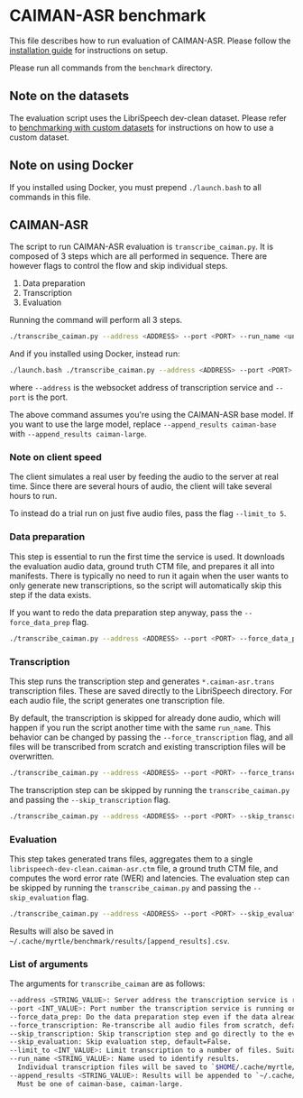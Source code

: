 # CAIMAN-ASR benchmark

This file describes how to run evaluation of CAIMAN-ASR. Please follow the
[installation guide](./benchmark_installation.md) for instructions on setup.

Please run all commands from the `benchmark` directory.

## Note on the datasets

The evaluation script uses the LibriSpeech dev-clean dataset.
Please refer to [benchmarking with custom datasets](benchmarking_custom_datasets.md)
for instructions on how to use a custom dataset.

## Note on using Docker

If you installed using Docker,
you must prepend `./launch.bash` to all commands in this file.

## CAIMAN-ASR

The script to run CAIMAN-ASR evaluation is `transcribe_caiman.py`. It is composed of 3 steps which are all performed in sequence. There are however flags to control the flow and skip individual steps.

1. Data preparation
2. Transcription
3. Evaluation

Running the command will perform all 3 steps.

```bash
./transcribe_caiman.py --address <ADDRESS> --port <PORT> --run_name <unique name> --append_results caiman-base
```

And if you installed using Docker, instead run:

```bash
./launch.bash ./transcribe_caiman.py --address <ADDRESS> --port <PORT> --run_name <unique name> --append_results caiman-base
```

where `--address` is the websocket address of transcription service and `--port` is the port.

The above command assumes you're using the CAIMAN-ASR base model. If you want to use the large model, replace `--append_results caiman-base` with `--append_results caiman-large`.

### Note on client speed

The client simulates a real user by
feeding the audio to the server at real time.
Since there are several hours of audio,
the client will take several hours to run.

To instead do a trial run on just five audio files,
pass the flag `--limit_to 5`.

### Data preparation

This step is essential to run the first time the service is used. It downloads the evaluation audio data, ground truth CTM file, and prepares it all into manifests. There is typically no need to run it again when the user wants to only generate new transcriptions,
so the script will automatically skip this step if the data exists.

If you want to redo the data preparation step anyway, pass the `--force_data_prep` flag.

```bash
./transcribe_caiman.py --address <ADDRESS> --port <PORT> --force_data_prep --run_name <unique name> --append_results caiman-base
```

### Transcription

This step runs the transcription step and generates `*.caiman-asr.trans` transcription files. These are saved directly to the LibriSpeech directory. For each audio file, the script generates one transcription file.

By default, the transcription is skipped for already done audio,
which will happen if you run the script another time with the same `run_name`.
This behavior can be changed by passing the `--force_transcription` flag, and all files will be transcribed from scratch and existing transcription files will be overwritten.

```bash
./transcribe_caiman.py --address <ADDRESS> --port <PORT> --force_transcription --run_name <name of previous run> --append_results caiman-base
```

The transcription step can be skipped by running the `transcribe_caiman.py` and passing the `--skip_transcription` flag.

```bash
./transcribe_caiman.py --address <ADDRESS> --port <PORT> --skip_transcription --run_name <name of previous run> --append_results caiman-base
```

### Evaluation

This step takes generated trans files, aggregates them to a single `librispeech-dev-clean.caiman-asr.ctm` file, a ground truth CTM file, and computes the word error rate (WER) and latencies. The evaluation step can be skipped by running the `transcribe_caiman.py` and passing the `--skip_evaluation` flag.

```bash
./transcribe_caiman.py --address <ADDRESS> --port <PORT> --skip_evaluation --run_name <unique name> --append_results caiman-base
```

Results will also be saved in `~/.cache/myrtle/benchmark/results/[append_results].csv`.

### List of arguments

The arguments for `transcribe_caiman` are as follows:

```bash
--address <STRING_VALUE>: Server address the transcription service is running on, default=''.
--port <INT_VALUE>: Port number the transcription service is running on, default=3030.
--force_data_prep: Do the data preparation step even if the data already has been downloaded, default=False.
--force_transcription: Re-transcribe all audio files from scratch, default=False.
--skip_transcription: Skip transcription step and go directly to the evaluation step, default=False.
--skip_evaluation: Skip evaluation step, default=False.
--limit_to <INT_VALUE>: Limit transcription to a number of files. Suitable for testing purposes, default=None.
--run_name <STRING_VALUE>: Name used to identify results.
  Individual transcription files will be saved to `$HOME/.cache/myrtle/benchmark/<run name>`.
--append_results <STRING_VALUE>: Results will be appended to `~/.cache/myrtle/benchmark/results/[append_results].csv`
  Must be one of caiman-base, caiman-large.
```
